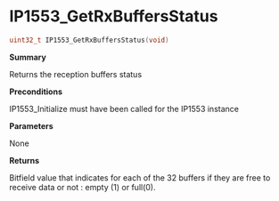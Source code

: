 # IP1553_GetRxBuffersStatus

```c
uint32_t IP1553_GetRxBuffersStatus(void)
```

**Summary**

Returns the reception buffers status

**Preconditions**

IP1553_Initialize must have been called for the IP1553 instance

**Parameters**

None

**Returns**

Bitfield value that indicates for each of the 32 buffers if they are free to receive data or not : empty (1) or full(0).

